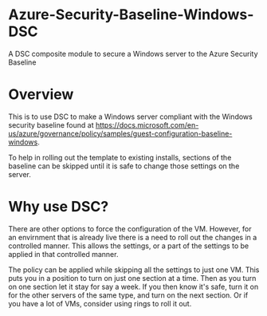 # Azure-Security-Baseline-Windows-DSC
A DSC composite module to secure a Windows server to the Azure Security Baseline

# Overview
This is to use DSC to make a Windows server compliant with the Windows security baseline found at https://docs.microsoft.com/en-us/azure/governance/policy/samples/guest-configuration-baseline-windows.

To help in rolling out the template to existing installs, sections of the baseline can be skipped until it is safe to change those settings on the server.

# Why use DSC?
There are other options to force the configuration of the VM.  However, for an envirnment that is already live there is a need to roll out the changes in a controlled manner.  This allows the settings, or a part of the settings to be applied in that controlled manner.

The policy can be applied while skipping all the settings to just one VM.  This puts you in a position to turn on just one section at a time.  Then as you turn on one section let it stay for say a week.  If you then know it's safe, turn it on for the other servers of the same type, and turn on the next section.  Or if you have a lot of VMs, consider using rings to roll it out.